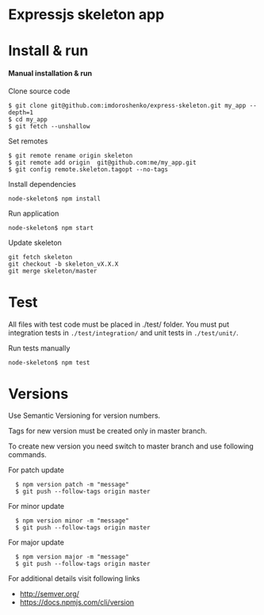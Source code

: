Expressjs skeleton app
=======================

# Install & run

#### Manual installation & run

Clone source code
```shell
$ git clone git@github.com:imdoroshenko/express-skeleton.git my_app --depth=1
$ cd my_app
$ git fetch --unshallow
```
Set remotes
```shell
$ git remote rename origin skeleton
$ git remote add origin  git@github.com:me/my_app.git
$ git config remote.skeleton.tagopt --no-tags
```

Install dependencies
```shell
node-skeleton$ npm install
```

Run application
```shell
node-skeleton$ npm start
```

Update skeleton
```shell
git fetch skeleton
git checkout -b skeleton_vX.X.X
git merge skeleton/master
```


# Test

 All files with test code must be placed in ./test/ folder. You must put integration tests in ```./test/integration/``` and unit
 tests in ```./test/unit/```.

 Run tests manually
 ```shell
 node-skeleton$ npm test
 ```

# Versions
  Use Semantic Versioning for version numbers.

  Tags for new version must be created only in master branch.

  To create new version you need switch to master branch and use following commands.

  For patch update
  ```shell
    $ npm version patch -m "message"
    $ git push --follow-tags origin master
  ```

  For minor update
  ```shell
    $ npm version minor -m "message"
    $ git push --follow-tags origin master
  ```

  For major update
  ```shell
    $ npm version major -m "message"
    $ git push --follow-tags origin master
  ```

  For additional details visit following links
  - http://semver.org/
  - https://docs.npmjs.com/cli/version
